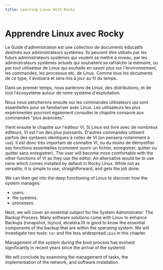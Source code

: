 ```yaml
---
title: Learning Linux With Rocky
---
```


# Apprendre Linux avec Rocky

Le Guide d'administration est une collection de documents éducatifs destinés aux administrateurs systèmes. Ils peuvent être utilisés par les futurs administrateurs systèmes qui veulent se mettre à niveau, par les administrateurs systèmes actuels qui souhaitent se rafraîchir la mémoire, ou par tout utilisateur de Linux qui souhaite en savoir plus sur l'environnement, les commandes, les processus etc. de Linux. Comme tous les documents de ce type, il évoluera et sera mis à jour au fil du temps.

Dans un premier temps, nous parlerons de Linux, des distributions, et de tout l'écosystème autour de notre système d'exploitation.

Nous nous pencherons ensuite sur les commandes utilisateurs qui sont essentielles pour se familiariser avec Linux. Les utilisateurs les plus expérimentés pourront également consulter le chapitre consacré aux commandes "plus avancées".

Vient ensuite le chapitre sur l'éditeur VI. Si Linux est livré avec de nombreux éditeurs, VI est l'un des plus puissants. D'autres commandes utilisent parfois des syntaxes identiques à celles de VI (on pensera notamment à `sed`). Il est donc très important de connaître VI, ou du moins de démystifier ses fonctions essentielles (comment ouvrir un fichier, enregistrer, quitter ou quitter sans enregistrer). The user will become more comfortable with the other functions of VI as they use the editor. An alternative would be to use nano which comes installed by default in Rocky Linux. While not as versatile, it is simple to use, straightforward, and gets the job done.

We can then get into the deep functioning of Linux to discover how the system manages:

* users.
* file systems.
* processes.

Next, we will cover an essential subject for the System Administrator: The Backup Process. Many software solutions come with Linux to enhance Backups (rsnapshot, lsyncd, etcetera.)It is good to know the essential components of the backup that are within the operating system. We will investigate two tools: `tar` and the less widespread `cpio` in this chapter.

Management of the system during the boot process has evolved significantly in recent years since the arrival of the systemd.


We will conclude by examining the management of tasks, the implementation of the network, and software installation.

